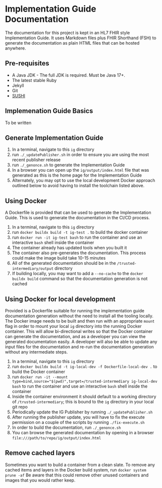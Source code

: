 # Implementation Guide Documentation

The documentation for this project is kept in an HL7 FHIR style Implementation Guide.  It uses Markdown files plus FHIR Shorthand (FSH) to generate the documentation as plain HTML files that can be hosted anywhere.

## Pre-requisites

- A Java JDK - The full JDK is required.  Must be Java 17+.
- The latest stable Ruby
- Jekyll
- Git
- [SUSHI](https://fshschool.org/docs/sushi/installation/)

## Implemenation Guide Basics

To be written

## Generate Implementation Guide

1. In a terminal, navigate to this `ig` directory
1. run `./_updatePublisher.sh` in order to ensure you are using the most recent publisher release
1. run `./_genonce.sh` to generate the Implementation Guide
1. In a browser you can open up the `ig/output/index.html` file that was generated as this is the home page for the Implementation Guide
2. Alternately, you may opt to use the local development Docker approach outlined below to avoid having to install the toolchain listed above.

## Using Docker

A Dockerfile is provided that can be used to generate the Implementation Guide.  This is used to generate the documentation in the CI/CD process.

1. In a terminal, navigate to this `ig` directory
1. run `docker buildx build -t ig-test .` to build the docker container
1. run `docker run -it ig-test bash` to run the container and use an interactive `bash` shell inside the container
1. The container already has updated tools when you built it
1. The container also pre-generates the documentation.  This process could make the image build take 10-15 minutes
1. All of the generated documentation should be in the `/trusted-intermediary/output` directory
1. If building locally, you may want to add a `--no-cache` to the `docker buildx build` command so that the documentation generation is not cached

## Using Docker for local development

Provided is a Dockerfile suitable for running the implementation guide documentation generation without the need to install all the tooling locally.
The Docker image needs to be built and then run with an appropriate `mount` flag in order to mount your local `ig` directory into the running Docker container.
This will allow bi-directional writes so that the Docker container can generate the documentation, and as a developer you can view the generated documentation easily.
A developer will also be able to update any input files for the documentation and re-run the documentation generation without any intermediate steps.

1. In a terminal, navigate to this `ig` directory
2. run `docker buildx build -t ig-local-dev -f Dockerfile-local-dev .` to build the Docker container
3. run `docker run -it --mount type=bind,source="$(pwd)",target=/trusted-intermediary ig-local-dev bash` to run the container and use an interactive `bash` shell inside the container
4. Inside the container environment it should default to a working directory of `/trusted-intermediary`; this is bound to the `ig` directory in your local git repo
5. Periodically update the IG Publisher by running `./_updatePublisher.sh`
6. After running the publisher update, you will have to fix the execute permission on a couple of the scripts by running `./fix-execute.sh`
7. In order to build the documentation, run `./_genonce.sh`
8. You can browse the generated documentation by opening in a browser `file:///path/to/repo/ig/output/index.html`

## Remove cached layers

Sometimes you want to build a container from a clean slate.  To remove any cached items and layers in the Docker build system, run `docker system prune -af`
Be aware that this could remove other unused containers and images that you would rather keep.
